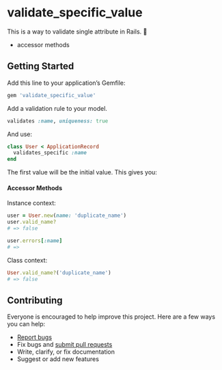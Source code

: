 # validate_specific_value

This is a way to validate single attribute in Rails. :tada:

- accessor methods

## Getting Started

Add this line to your application’s Gemfile:

```ruby
gem 'validate_specific_value'
```

Add a validation rule to your model.

```ruby
validates :name, uniqueness: true
```

And use:

```ruby
class User < ApplicationRecord
  validates_specific :name
end
```

The first value will be the initial value. This gives you:

#### Accessor Methods

Instance context:

```ruby
user = User.new(name: 'duplicate_name')
user.valid_name?
# => false

user.errors[:name]
# => 

```

Class context:

```ruby
User.valid_name?('duplicate_name')
# => false
```

## Contributing

Everyone is encouraged to help improve this project. Here are a few ways you can help:

- [Report bugs](https://github.com/ts-3156/validate_specific_value/issues)
- Fix bugs and [submit pull requests](https://github.com/ts-3156/validate_specific_value/pulls)
- Write, clarify, or fix documentation
- Suggest or add new features
